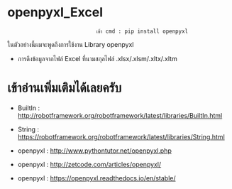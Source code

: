 # openpyxl_Excel
                                เข้า cmd : pip install openpyxl   

ในตัวอย่างนี้ผมจะพูดถึงการใช้งาน Library openpyxl
* การดึงข้อมูลจากไฟล์ Excel ที่นามสกุลไฟล์ .xlsx/.xlsm/.xltx/.xltm 

# เข้าอ่านเพิ่มเติมได้เลยครับ

* BuiltIn : http://robotframework.org/robotframework/latest/libraries/BuiltIn.html

* String : https://robotframework.org/robotframework/latest/libraries/String.html

* openpyxl : http://www.pythontutor.net/openpyxl.php
* openpyxl : http://zetcode.com/articles/openpyxl/
* openpyxl : https://openpyxl.readthedocs.io/en/stable/
